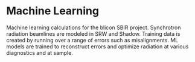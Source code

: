 # Machine Learning
Machine learning calculations for the blicon SBIR project.
Synchrotron radiation beamlines are modeled in SRW and Shadow.
Training data is created by running over a range of errors
such as misalignments. ML models are trained to reconstruct
errors and optimize radiation at various diagnostics and at sample.